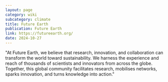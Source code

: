 ```yaml
---
layout: page
category: wiki
subcategory: climate
title: Future Earth
publication: Future Earth
link: https://futureearth.org/
date: 2024-10-27
---
```


"At Future Earth, we believe that research, innovation, and collaboration can transform the world toward sustainability. We harness the experience and reach of thousands of scientists and innovators from across the globe. Together, this global community facilitates research, mobilises networks, sparks innovation, and turns knowledge into action."
